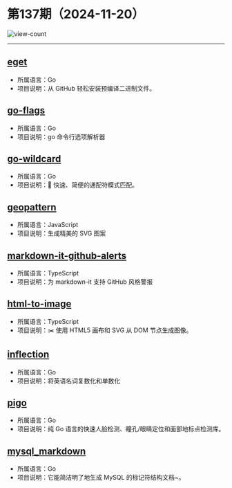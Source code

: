 # 第137期（2024-11-20）

![view-count](https://count.getloli.com/@xiaoxuan6-weekly-20241120)

---
## [eget](https://github.com/zyedidia/eget)
- 所属语言：Go
- 项目说明：从 GitHub 轻松安装预编译二进制文件。

## [go-flags](https://github.com/jessevdk/go-flags)
- 所属语言：Go
- 项目说明：go 命令行选项解析器

## [go-wildcard](https://github.com/IGLOU-EU/go-wildcard)
- 所属语言：Go
- 项目说明：🚀 快速、简便的通配符模式匹配。

## [geopattern](https://github.com/btmills/geopattern)
- 所属语言：JavaScript
- 项目说明：生成精美的 SVG 图案

## [markdown-it-github-alerts](https://github.com/antfu/markdown-it-github-alerts)
- 所属语言：TypeScript
- 项目说明：为 markdown-it 支持 GitHub 风格警报

## [html-to-image](https://github.com/bubkoo/html-to-image)
- 所属语言：TypeScript
- 项目说明：✂️ 使用 HTML5 画布和 SVG 从 DOM 节点生成图像。

## [inflection](https://github.com/jinzhu/inflection)
- 所属语言：Go
- 项目说明：将英语名词复数化和单数化

## [pigo](https://github.com/esimov/pigo)
- 所属语言：Go
- 项目说明：纯 Go 语言的快速人脸检测、瞳孔/眼睛定位和面部地标点检测库。

## [mysql_markdown](https://github.com/alicfeng/mysql_markdown)
- 所属语言：Go
- 项目说明：它能简洁明了地生成 MySQL 的标记符结构文档~。
